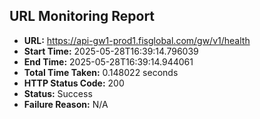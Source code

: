 ## URL Monitoring Report

- **URL:** https://api-gw1-prod1.fisglobal.com/gw/v1/health
- **Start Time:** 2025-05-28T16:39:14.796039
- **End Time:** 2025-05-28T16:39:14.944061
- **Total Time Taken:** 0.148022 seconds
- **HTTP Status Code:** 200
- **Status:** Success
- **Failure Reason:** N/A

